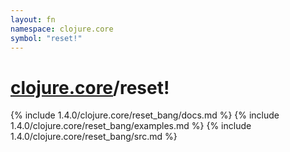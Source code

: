 ```yaml
---
layout: fn
namespace: clojure.core
symbol: "reset!"
---
```


# [clojure.core](../)/reset!

{% include 1.4.0/clojure.core/reset_bang/docs.md %}
{% include 1.4.0/clojure.core/reset_bang/examples.md %}
{% include 1.4.0/clojure.core/reset_bang/src.md %}


